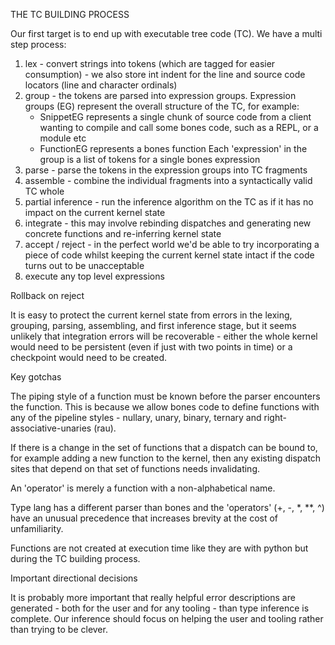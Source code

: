 THE TC BUILDING PROCESS

Our first target is to end up with executable tree code (TC). We have a multi step process:

1. lex - convert strings into tokens (which are tagged for easier consumption) - we also store int indent for the 
   line and source code locators (line and character ordinals)
2. group - the tokens are parsed into expression groups. Expression groups (EG) represent the overall structure 
   of the TC, for example:
    - SnippetEG represents a single chunk of source code from a client wanting to compile and call some bones code,
      such as a REPL, or a module etc
    - FunctionEG represents a bones function
   Each 'expression' in the group is a list of tokens for a single bones expression
3. parse - parse the tokens in the expression groups into TC fragments
4. assemble - combine the individual fragments into a syntactically valid TC whole
5. partial inference - run the inference algorithm on the TC as if it has no impact on the current kernel state
6. integrate - this may involve rebinding dispatches and generating new concrete functions and re-inferring kernel 
   state
7. accept / reject - in the perfect world we'd be able to try incorporating a piece of code whilst keeping the current 
   kernel state intact if the code turns out to be unacceptable
8. execute any top level expressions

   
Rollback on reject

It is easy to protect the current kernel state from errors in the lexing, grouping, parsing, assembling, and first 
inference stage, but it seems unlikely that integration errors will be recoverable - either the whole kernel would 
need to be persistent (even if just with two points in time) or a checkpoint would need to be created.


Key gotchas

The piping style of a function must be known before the parser encounters the function. This is because we allow bones 
code to define functions with any of the pipeline styles - nullary, unary, binary, ternary and 
right-associative-unaries (rau).

If there is a change in the set of functions that a dispatch can be bound to, for example adding a new function to the
kernel, then any existing dispatch sites that depend on that set of functions needs invalidating.

An 'operator' is merely a function with a non-alphabetical name.

Type lang has a different parser than bones and the 'operators' (+, -, *, **, ^) have an unusual precedence that 
increases brevity at the cost of unfamiliarity.

Functions are not created at execution time like they are with python but during the TC building process.


Important directional decisions

It is probably more important that really helpful error descriptions are generated - both for the user and for any 
tooling - than type inference is complete. Our inference should focus on helping the user and tooling rather than 
trying to be clever.



